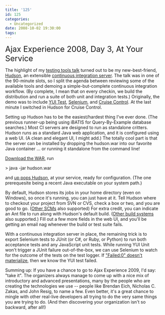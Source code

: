 ```yaml
---
title: '125'
id: 125
categories:
  - Uncategorized
date: 2008-10-02 19:30:00
tags:
---
```


<span style="font-size:180%;">Ajax Experience 2008, Day 3, At Your Service</span>

The highlight of my [testing tools talk](http://www.slideshare.net/ted.husted/testing-tools-presentation "testing tools talk") turned out to be my new-best-friend, [Hudson](https://hudson.dev.java.net/ "Hudson"), an extensible [continuous integration server](https://hudson.dev.java.net/ "continuous integration server"). The talk was in one of the 90-minute slots, so I split the agenda between reviewing some of the available tools and demoing a simple-but-complete continuous integration workflow. (By complete, I mean that on every checkin, we build the distribution and run a suite of both unit and integration tests.) Originally, the demo was to include [YUI Test](http://developer.yahoo.com/yui/yuitest/ "YUI Test"), [Selenium](http://selenium.openqa.org/ "Selenium"), and [Cruise Control](http://cruisecontrol.sourceforge.net/ "Cruise Control"). At the last minute I switched in Hudson for Cruise Control.

Setting up Hudson has to be the easiest/hardest thing I've ever done. (The previous runner-up being using iBATIS for Query-By-Example database searches.) Most CI servers are designed to run as standalone critters. Hudson runs as a standard Java web application, and it is configured using a web UI. (A clean and elegant UI, I might add.) The totally cool part is that the server can be installed by dropping the hudson.war into our favorite Java container ... or running it standalone from the command line!

[Download the WAR](http://hudson.gotdns.com/latest/hudson.war "Download the WAR"), run

<span class="quote">&gt; java -jar hudson.war</span>

and [up pops Hudson](http://hudson.gotdns.com/wiki/download/thumbnails/753667/1.png "up pops Hudson"), at your service, ready for configuration. (The one prerequesite being a recent Java executable on your system path.)

By default, Hudson stores its jobs in your home directory (even on Windows), so once it's running, you can just have at it. Tell Hudson where to checkout your project from SVN or CVS, check a box or two, and you are good to go. ([Other SCMs](http://hudson.gotdns.com/wiki/display/HUDSON/Plugins#Plugins-Sourcecodemanagement "Other SCMs") also supported) For extra credit, you can indicate an Ant file to run along with Hudson's default build. ([Other build systems](http://hudson.gotdns.com/wiki/display/HUDSON/Plugins#Plugins-Buildtools "Other build systems") also supported.) Fill out a few more fields in the web UI, and you'll be getting an email nag whenever the build or test suite fails.

With a continuous integration server in place, the remaining trick is to export Selenium tests to JUnit (or C#, or Ruby, or Python) to run both acceptance tests and any JavaScript unit tests. While running YUI Unit won't trigger a JUnit failure out-of-the-box, we can use Selenium to watch for the outcome of the tests on the test logger. If ["Failed:0" doesn't materialize](http://developer.yahoo.com/yui/examples/yuitest/yt-simple-example.html), then we know the YUI test failed.

Summing up: If you have a chance to go to Ajax Experience 2009, I'd say: "take it". The organizers always manage to come up with a nice mix of introductory and advanced presentations, many by the people who are creating the technologies we use -- people like Brendan Eich, Nicholas C. Zakas, and John Resig, to name a few. Even better, it's a great chance to mingle with other real-live developers all trying to do the very same things you are trying to do. (And then discovering your organization isn't so backward, after all!)